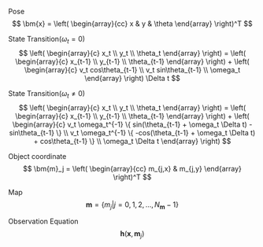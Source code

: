 Pose  
$$
  \bm{x} = 
  \left(
    \begin{array}{cc}
    x & y & \theta
    \end{array}
  \right)^T
$$

State Transition($\omega_t=0$)
$$
  \left(
    \begin{array}{c}
      x_t \\
      y_t \\
      \theta_t
    \end{array}
  \right) = 
  \left(
    \begin{array}{c}
      x_{t-1} \\
      y_{t-1} \\
      \theta_{t-1}
    \end{array}
  \right) + 
  \left(
    \begin{array}{c}
      v_t cos\theta_{t-1} \\
      v_t sin\theta_{t-1} \\
      \omega_t
    \end{array}
  \right) \Delta t
$$  

State Transition($\omega_t\neq0$)
$$
  \left(
    \begin{array}{c}
      x_t \\
      y_t \\
      \theta_t
    \end{array}
  \right) = 
  \left(
    \begin{array}{c}
      x_{t-1} \\
      y_{t-1} \\
      \theta_{t-1}
    \end{array}
  \right) + 
  \left(
    \begin{array}{c}
      v_t \omega_t^{-1} \{ sin(\theta_{t-1} + \omega_t \Delta t) - sin\theta_{t-1} \} \\
      v_t \omega_t^{-1} \{ -cos(\theta_{t-1} + \omega_t \Delta t) + cos\theta_{t-1} \} \\
      \omega_t \Delta t
    \end{array}
  \right)
$$

Object coordinate  
$$
\bm{m}_j = 
  \left(
    \begin{array}{cc}
    m_{j,x} & m_{j,y}
    \end{array}
  \right)^T
$$

Map  
$$
\bm{m} = \{m_j|j=0,1,2,...,N_{\bm{m}}-1\}
$$

Observation Equation  
$$
\bm{h}(\bm{x}, \bm{m}_j)
$$